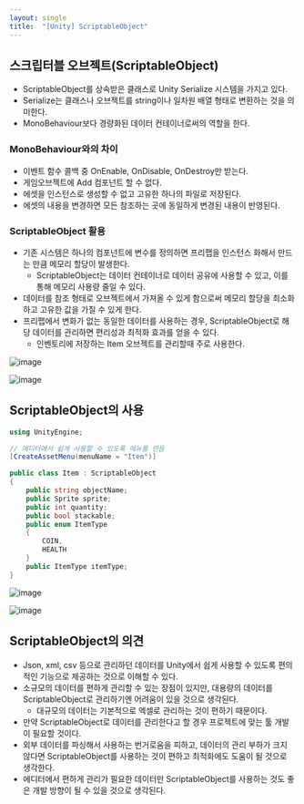 ```yaml
---
layout: single
title:  "[Unity] ScriptableObject"
---
```



## 스크립터블 오브젝트(ScriptableObject)
- ScriptableObject를 상속받은 클래스로 Unity Serialize 시스템을 가지고 있다.
- Serialize는 클래스나 오브젝트를 string이나 일차원 배열 형태로 변환하는 것을 의미한다.
- MonoBehaviour보다 경량화된 데이터 컨테이너로써의 역할을 한다.


### MonoBehaviour와의 차이
- 이벤트 함수 콜백 중 OnEnable, OnDisable, OnDestroy만 받는다.
- 게임오브젝트에 Add 컴포넌트 할 수 없다.
- 에셋을 인스턴스로 생성할 수 없고 고유한 하나의 파일로 저장된다.
- 에셋의 내용을 변경하면 모든 참조하는 곳에 동일하게 변경된 내용이 반영된다.


### ScriptableObject 활용
- 기존 시스템은 하나의 컴포넌트에 변수를 정의하면 프리팹을 인스턴스 화해서 만드는 만큼 메모리 할당이 발생한다.
    - ScriptableObject는 데이터 컨테이너로 데이터 공유에 사용할 수 있고, 이를 통해 메모리 사용량 줄일 수 있다.
- 데이터를 참조 형태로 오브젝트에서 가져올 수 있게 함으로써 메모리 할당을 최소화하고 고유한 값을 가질 수 있게 한다.
- 프리펩에서 변화가 없는 동일한 데이터를 사용하는 경우, ScriptableObject로 해당 데이터를 관리하면 편리성과 최적화 효과를 얻을 수 있다.
    - 인벤토리에 저장하는 Item 오브젝트를 관리할때 주로 사용한다.

![image](https://user-images.githubusercontent.com/55589616/213398358-99e980f2-d25c-4f31-95fc-49e240d446fc.png)

![image](https://user-images.githubusercontent.com/55589616/213398471-4d229677-705b-462f-ba70-bafbffcfc8b4.png)


## ScriptableObject의 사용
``` c#
using UnityEngine;

// 에디터에서 쉽게 사용할 수 있도록 메뉴를 만듬
[CreateAssetMenu(menuName = "Item")]

public class Item : ScriptableObject
{
    public string objectName;
    public Sprite sprite;
    public int quantity;
    public bool stackable;
    public enum ItemType
    {
        COIN,
        HEALTH
    }
    public ItemType itemType;
}
```

![image](https://user-images.githubusercontent.com/55589616/213399900-d7989eff-245b-43fc-963c-9050b035cfea.png)

![image](https://user-images.githubusercontent.com/55589616/213400768-36f36ff7-7f5d-4aa2-95cc-cd4c983633ec.png)


## ScriptableObject의 의견
- Json, xml, csv 등으로 관리하던 데이터를 Unity에서 쉽게 사용할 수 있도록 편의적인 기능으로 제공하는 것으로 이해할 수 있다.
- 소규모의 데이터를 편하게 관리할 수 있는 장점이 있지만, 대용량의 데이터를 ScriptableObject로 관리하기엔 어려움이 있을 것으로 생각된다. 
    - 대규모의 데이터는 기본적으로 엑셀로 관리하는 것이 편하기 때문이다. 
- 만약 ScriptableObject로 데이터를 관리한다고 할 경우 프로젝트에 맞는 툴 개발이 필요할 것이다.
- 외부 데이터를 파싱해서 사용하는 번거로움을 피하고, 데이터의 관리 부하가 크지 않다면 ScriptableObject를 사용하는 것이 편하고 최적화에도 도움이 될 것으로 생각한다. 
- 에디터에서 편하게 관리가 필요한 데이터만 ScriptableObject를 사용하는 것도 좋은 개발 방향이 될 수 있을 것으로 생각된다.